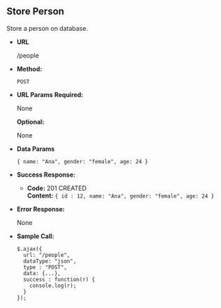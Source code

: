 ## **Store Person**

Store a person on database.

- **URL**

  /people

- **Method:**

  `POST`

- **URL Params**
  **Required:**

  None

  **Optional:**

  None

- **Data Params**

  `{ name: "Ana", gender: "female", age: 24 }`

- **Success Response:**

  - **Code:** 201 CREATED <br />
    **Content:**
    `{ id : 12, name: "Ana", gender: "female", age: 24 }`

- **Error Response:**

  None

- **Sample Call:**

  ```
  $.ajax({
    url: "/people",
    dataType: "json",
    type : "POST",
    data: {...},
    success : function(r) {
      console.log(r);
    }
  });
  ```

